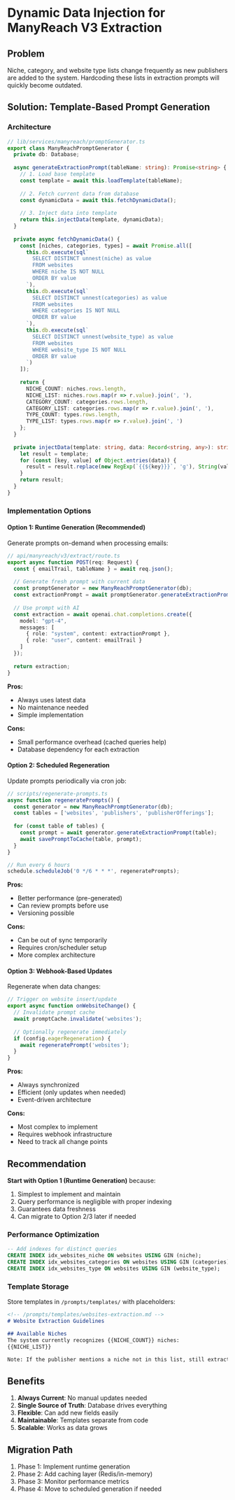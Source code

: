 # Dynamic Data Injection for ManyReach V3 Extraction

## Problem
Niche, category, and website type lists change frequently as new publishers are added to the system. Hardcoding these lists in extraction prompts will quickly become outdated.

## Solution: Template-Based Prompt Generation

### Architecture

```typescript
// lib/services/manyreach/promptGenerator.ts
export class ManyReachPromptGenerator {
  private db: Database;
  
  async generateExtractionPrompt(tableName: string): Promise<string> {
    // 1. Load base template
    const template = await this.loadTemplate(tableName);
    
    // 2. Fetch current data from database
    const dynamicData = await this.fetchDynamicData();
    
    // 3. Inject data into template
    return this.injectData(template, dynamicData);
  }
  
  private async fetchDynamicData() {
    const [niches, categories, types] = await Promise.all([
      this.db.execute(sql`
        SELECT DISTINCT unnest(niche) as value 
        FROM websites 
        WHERE niche IS NOT NULL 
        ORDER BY value
      `),
      this.db.execute(sql`
        SELECT DISTINCT unnest(categories) as value 
        FROM websites 
        WHERE categories IS NOT NULL 
        ORDER BY value
      `),
      this.db.execute(sql`
        SELECT DISTINCT unnest(website_type) as value 
        FROM websites 
        WHERE website_type IS NOT NULL 
        ORDER BY value
      `)
    ]);
    
    return {
      NICHE_COUNT: niches.rows.length,
      NICHE_LIST: niches.rows.map(r => r.value).join(', '),
      CATEGORY_COUNT: categories.rows.length,
      CATEGORY_LIST: categories.rows.map(r => r.value).join(', '),
      TYPE_COUNT: types.rows.length,
      TYPE_LIST: types.rows.map(r => r.value).join(', ')
    };
  }
  
  private injectData(template: string, data: Record<string, any>): string {
    let result = template;
    for (const [key, value] of Object.entries(data)) {
      result = result.replace(new RegExp(`{{${key}}}`, 'g'), String(value));
    }
    return result;
  }
}
```

### Implementation Options

#### Option 1: Runtime Generation (Recommended)
Generate prompts on-demand when processing emails:

```typescript
// api/manyreach/v3/extract/route.ts
export async function POST(req: Request) {
  const { emailTrail, tableName } = await req.json();
  
  // Generate fresh prompt with current data
  const promptGenerator = new ManyReachPromptGenerator(db);
  const extractionPrompt = await promptGenerator.generateExtractionPrompt(tableName);
  
  // Use prompt with AI
  const extraction = await openai.chat.completions.create({
    model: "gpt-4",
    messages: [
      { role: "system", content: extractionPrompt },
      { role: "user", content: emailTrail }
    ]
  });
  
  return extraction;
}
```

**Pros:**
- Always uses latest data
- No maintenance needed
- Simple implementation

**Cons:**
- Small performance overhead (cached queries help)
- Database dependency for each extraction

#### Option 2: Scheduled Regeneration
Update prompts periodically via cron job:

```typescript
// scripts/regenerate-prompts.ts
async function regeneratePrompts() {
  const generator = new ManyReachPromptGenerator(db);
  const tables = ['websites', 'publishers', 'publisherOfferings'];
  
  for (const table of tables) {
    const prompt = await generator.generateExtractionPrompt(table);
    await savePromptToCache(table, prompt);
  }
}

// Run every 6 hours
schedule.scheduleJob('0 */6 * * *', regeneratePrompts);
```

**Pros:**
- Better performance (pre-generated)
- Can review prompts before use
- Versioning possible

**Cons:**
- Can be out of sync temporarily
- Requires cron/scheduler setup
- More complex architecture

#### Option 3: Webhook-Based Updates
Regenerate when data changes:

```typescript
// Trigger on website insert/update
export async function onWebsiteChange() {
  // Invalidate prompt cache
  await promptCache.invalidate('websites');
  
  // Optionally regenerate immediately
  if (config.eagerRegeneration) {
    await regeneratePrompt('websites');
  }
}
```

**Pros:**
- Always synchronized
- Efficient (only updates when needed)
- Event-driven architecture

**Cons:**
- Most complex to implement
- Requires webhook infrastructure
- Need to track all change points

## Recommendation

**Start with Option 1 (Runtime Generation)** because:
1. Simplest to implement and maintain
2. Query performance is negligible with proper indexing
3. Guarantees data freshness
4. Can migrate to Option 2/3 later if needed

### Performance Optimization
```sql
-- Add indexes for distinct queries
CREATE INDEX idx_websites_niche ON websites USING GIN (niche);
CREATE INDEX idx_websites_categories ON websites USING GIN (categories);
CREATE INDEX idx_websites_type ON websites USING GIN (website_type);
```

### Template Storage
Store templates in `/prompts/templates/` with placeholders:

```markdown
<!-- /prompts/templates/websites-extraction.md -->
# Website Extraction Guidelines

## Available Niches
The system currently recognizes {{NICHE_COUNT}} niches:
{{NICHE_LIST}}

Note: If the publisher mentions a niche not in this list, still extract it - the system will handle new niches appropriately.
```

## Benefits
1. **Always Current**: No manual updates needed
2. **Single Source of Truth**: Database drives everything
3. **Flexible**: Can add new fields easily
4. **Maintainable**: Templates separate from code
5. **Scalable**: Works as data grows

## Migration Path
1. Phase 1: Implement runtime generation
2. Phase 2: Add caching layer (Redis/in-memory)
3. Phase 3: Monitor performance metrics
4. Phase 4: Move to scheduled generation if needed